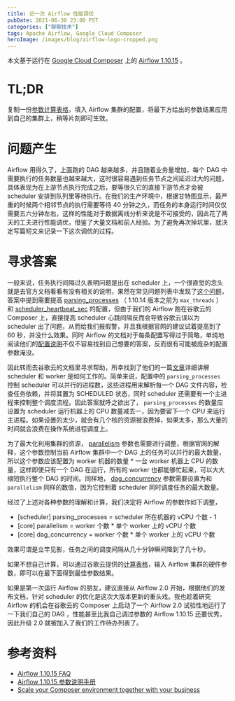```yaml
---
title: 记一次 Airflow 性能调优
pubDate: 2021-06-30 23:00 PST
categories: ["聊聊技术"]
tags: Apache Airflow, Google Cloud Composer
heroImage: /images/blog/airflow-logo-cropped.png
---
```


本文基于运行在 [Google Cloud Composer](https://cloud.google.com/composer/) 上的 [Airflow 1.10.15](https://airflow.apache.org/docs/apache-airflow/1.10.15/) 。

# TL;DR

复制一份[参数计算表格](https://docs.google.com/spreadsheets/d/1z5m8yO67BqKpuxoIGxgKjqqKWyJ34U1dEdCBWHV7pTM/edit#gid=0)，填入 Airflow 集群的配置，将最下方给出的参数结果应用到自己的集群上，稍等片刻即可生效。

# 问题产生

Airflow 用得久了，上面跑的 DAG 越来越多，并且随着业务量增加，每个 DAG 中需要执行的任务数量也越来越大，这时很容易遇到任务节点之间延迟过大的问题，具体表现为在上游节点执行完成之后，要等很久它的直接下游节点才会被 scheduler 安排到队列里等待执行。在我们的生产环境中，根据甘特图显示，最严重的时候两个相邻节点的执行需要等待 40 分钟之久，而任务的本身运行时间仅仅需要五六分钟左右，这样的性能对于数据离线分析来说是不可接受的，因此花了两天的工夫进行性能调优，借鉴了大量文档和前人经验。为了避免再次掉坑里，就决定写篇短文来记录一下这次调优的过程。

# 寻求答案

一般来说，任务执行间隔过久表明问题是出在 scheduler 上，一个很直觉的念头就是去官方文档看看有没有相关的说明，果然在常见问题列表中发现了[这个问题](https://airflow.apache.org/docs/apache-airflow/1.10.15/faq.html#how-to-reduce-airflow-dag-scheduling-latency-in-production)，答案中提到需要提高 [parsing_processes](https://airflow.apache.org/docs/apache-airflow/1.10.15/configurations-ref.html#parsing-processes) （ 1.10.14 版本之前为 `max_threads` ）和 [scheduler_heartbeat_sec](https://airflow.apache.org/docs/apache-airflow/1.10.15/configurations-ref.html#scheduler-heartbeat-sec) 的配置，但由于我们的 Airflow 跑在谷歌云的 Composer 上，直接提高 scheduler 心跳间隔反而会导致谷歌云误以为 scheduler 出了问题，从而给我们报假警，并且我根据官网的建议试着提高到了 60 秒，并没什么效果。同时 Airflow 的文档对于每条配置写得过于简略，单纯地阅读他们的[配置说明](https://airflow.apache.org/docs/apache-airflow/1.10.15/configurations-ref.html)不仅不容易找到自己想要的答案，反而很有可能被庞杂的配置参数淹没。

因此转而去谷歌云的文档里寻求帮助，所幸找到了他们的一篇[文章](https://cloud.google.com/blog/products/data-analytics/scale-your-composer-environment-together-your-business)详细讲解 scheduler 和 worker 是如何工作的。简单来说，配置中的 `parsing_processes` 控制 scheduler 可以并行的进程数，这些进程用来解析每一个 DAG 文件内容，检查任务依赖，并将其置为 SCHEDULED 状态，同时 scheduler 还需要有一个主进程来控制整个调度流程。因此答案就呼之欲出了， `parsing_processes` 的数量应设置为 scheduler 运行机器上的 CPU 数量减去一，因为要留下一个 CPU 来运行主进程。如果设置的太少，就会有几个核的资源被浪费掉，如果太多，那么大量的时间就会浪费在操作系统进程调度上。

为了最大化利用集群的资源， [parallelism](https://airflow.apache.org/docs/apache-airflow/1.10.15/configurations-ref.html#parallelism) 参数也需要进行调整，根据官网的解释，这个参数控制当前 Airflow 集群中一个 DAG 上的任务可以并行的最大数量，所以这个参数应该配置为 worker 机器的数量 \* 一台 worker 机器上 CPU 的数量，这样即使只有一个 DAG 在运行，所有的 worker 也都能够忙起来，可以大大缩短执行整个 DAG 的时间。同样地， [dag_concurrency](https://airflow.apache.org/docs/apache-airflow/1.10.15/configurations-ref.html#dag-concurrency) 参数需要设置为和 `parallelism` 同样的数值，因为它控制着 scheduler 同时调度任务的最大数量。

经过了上述对各种参数的理解和计算，我们决定将 Airflow 的参数作如下调整，

- \[scheduler\] parsing\_processes = scheduler 所在机器的 vCPU 个数 - 1
- \[core\] parallelism = worker 个数 \* 单个 worker 上的 vCPU 个数
- \[core\] dag\_concurrency = worker 个数 \* 单个 worker 上的 vCPU 个数

效果可谓是立竿见影，任务之间的调度间隔从几十分钟瞬间降到了几十秒。

如果不想自己计算，可以通过谷歌云提供的[计算表格](https://docs.google.com/spreadsheets/d/1z5m8yO67BqKpuxoIGxgKjqqKWyJ34U1dEdCBWHV7pTM/edit#gid=0)，输入 Airflow 集群的硬件参数，即可以在最下面得到最佳参数结果。

如果是第一次运行 Airflow 的朋友，建议直接从 Airflow 2.0 开始，根据他们的发布文档，针对 scheduler 的优化是这次大版本更新的重头戏。我也趁着研究 Airflow 的机会在谷歌云的 Composer 上启动了一个 Airflow 2.0 试验性地运行了一下我们自己的 DAG ，性能甚至比我自己调过参数的 Airflow 1.10.15 还要优秀，因此升级 2.0 就被加入了我们的工作待办列表了。

# 参考资料

- [Airflow 1.10.15 FAQ](https://airflow.apache.org/docs/apache-airflow/1.10.15/faq.html)
- [Airflow 1.10.15 参数说明手册](https://airflow.apache.org/docs/apache-airflow/1.10.15/configurations-ref.html)
- [Scale your Composer environment together with your business](https://cloud.google.com/blog/products/data-analytics/scale-your-composer-environment-together-your-business)
